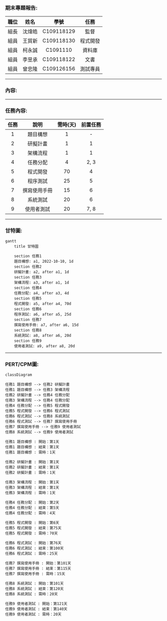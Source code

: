 ### 期末專題報告:
|職位|姓名|學號|任務|
|:--:|:--:|:--:|:--:|
|組長|沈煒皓|C109118129|監督|
|組員|王貿新|C109118130|程式開發|
|組員|柯永誠|C1091110|資料庫|
|組員|李昱承|C109118122|文書|
|組員|曾忠隆|C109126156|測試專員|
---
### 內容:


---
### 任務內容:
| 任務 | 說明 | 需時(天) | 前置任務 |
| :-: | :---------: | :--------: | :-----: |
| 1 | 題目構想| 1 | - |
| 2 | 研擬計畫 | 1 | 1 |
| 3 | 架構流程 | 1 | 1 |
| 4 | 任務分配 | 4 | 2, 3 |
| 5 | 程式開發 | 70 | 4 |
| 6 | 程序測試 | 25 | 5 |
| 7 | 撰寫使用手冊 | 15 | 6 |
| 8 | 系統測試 | 20 | 6 |
| 9 | 使用者測試 | 20 | 7, 8 |
---
### 甘特圖:
```mermaid
gantt
    title 甘特圖
    
    section 任務1
    題目構想: a1, 2022-10-10, 1d
    section 任務2
    研擬計畫: a2, after a1, 1d
    section 任務3 
    架構流程: a3, after a1, 1d
    section 任務4 
    任務分配: a4, after a3, 4d
    section 任務5 
    程式開發: a5, after a4, 70d
    section 任務6 
    程序測試: a6, after a5, 25d
    section 任務7 
    撰寫使用手冊: a7, after a6, 15d
    section 任務8 
    系統測試: a8, after a6, 20d
    section 任務9 
    使用者測試: a9, after a8, 20d
```

---
### PERT/CPM圖:
```mermaid
classDiagram

任務1 題目構想 --> 任務2 研擬計畫
任務1 題目構想 --> 任務3 架構流程
任務2 研擬計畫 --> 任務4 任務分配
任務3 架構流程 --> 任務4 任務分配
任務4 任務分配 --> 任務5 程式開發
任務5 程式開發 --> 任務6 程式測試
任務6 程式測試 --> 任務8 系統測試
任務6 程式測試 --> 任務7 撰寫使用手冊
任務7 撰寫使用手冊 --> 任務9 使用者測試
任務8 系統測試 --> 任務9 使用者測試

任務1 題目構想 : 開始：第1天
任務1 題目構想 : 結束：第1天
任務1 題目構想 : 需時：1天

任務2 研擬計畫 : 開始：第1天
任務2 研擬計畫 : 結束：第1天
任務2 研擬計畫 : 需時：1天

任務3 架構流程 : 開始：第1天
任務3 架構流程 : 結束：第1天
任務3 架構流程 : 需時：1天

任務4 任務分配 : 開始：第2天
任務4 任務分配 : 結束：第5天
任務4 任務分配 : 需時：4天

任務5 程式開發 : 開始：第6天
任務5 程式開發 : 結束：第75天
任務5 程式開發 : 需時：70天

任務6 程式測試 : 開始：第76天
任務6 程式測試 : 結束：第100天
任務6 程式測試 : 需時：25天

任務7 撰寫使用手冊 : 開始：第101天
任務7 撰寫使用手冊 : 結束：第115天
任務7 撰寫使用手冊 : 需時：15天

任務8 系統測試 : 開始：第101天
任務8 系統測試 : 結束：第120天
任務8 系統測試 : 需時：20天

任務9 使用者測試 : 開始：第121天
任務9 使用者測試 : 結束：第140天
任務9 使用者測試 : 需時：20天
```

